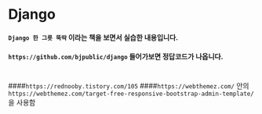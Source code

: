 # Django

#### `Django 한 그릇 뚝딱` 이라는 책을 보면서 실습한 내용입니다.
#### `https://github.com/bjpublic/django` 들어가보면 정답코드가 나옵니다.

#
####`https://rednooby.tistory.com/105`
####`https://webthemez.com/` 안의 `https://webthemez.com/target-free-responsive-bootstrap-admin-template/` 을 사용함
